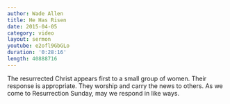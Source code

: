 ```yaml
---
author: Wade Allen
title: He Has Risen
date: 2015-04-05
category: video
layout: sermon
youtube: e2ofl9GbGLo
duration: '0:28:16'
length: 40888716
---
```


The resurrected Christ appears first to a small group of women. Their response is appropriate. They worship and carry the news to others. As we come to Resurrection Sunday, may we respond in like ways.
